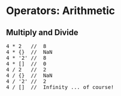# Operators: Arithmetic
## Multiply and Divide

<pre class="code javascript" >
4 * 2   //  8
4 * {}  //  NaN
4 * '2' //  8
4 * []  //  0
4 / 2   //  2
4 / {}  //  NaN
4 / '2' //  2
4 / []  //  Infinity ... of course!
</pre>